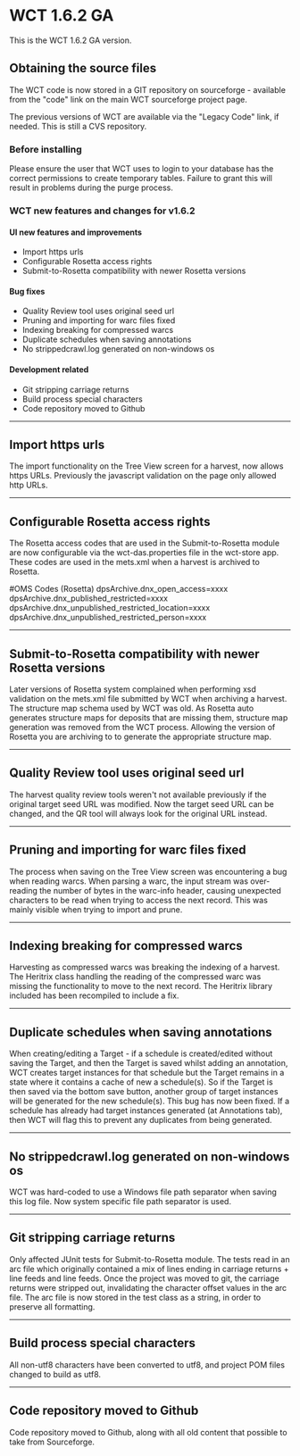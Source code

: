 # WCT 1.6.2 GA

This is the WCT 1.6.2 GA version.

## Obtaining the source files
The WCT code is now stored in a GIT repository on sourceforge - available from the "code" link on the main 
WCT sourceforge project page.

The previous versions of WCT are available via the "Legacy Code" link, if needed.  This is still a CVS
repository.


### Before installing
Please ensure the user that WCT uses to login to your database has the correct permissions to create temporary tables.
Failure to grant this will result in problems during the purge process.


### WCT new features and changes for v1.6.2

#### UI new features and improvements
* Import https urls
* Configurable Rosetta access rights
* Submit-to-Rosetta compatibility with newer Rosetta versions

#### Bug fixes
* Quality Review tool uses original seed url
* Pruning and importing for warc files fixed
* Indexing breaking for compressed warcs
* Duplicate schedules when saving annotations
* No strippedcrawl.log generated on non-windows os

#### Development related
* Git stripping carriage returns
* Build process special characters
* Code repository moved to Github


---
Import https urls
---
The import functionality on the Tree View screen for a harvest, now allows https URLs. Previously the javascript 
validation on the page only allowed http URLs.


---
Configurable Rosetta access rights
---
The Rosetta access codes that are used in the Submit-to-Rosetta module are now configurable via the 
wct-das.properties file in the wct-store app. These codes are used in the mets.xml when a harvest is 
archived to Rosetta.

#OMS Codes (Rosetta)
dpsArchive.dnx_open_access=xxxx
dpsArchive.dnx_published_restricted=xxxx
dpsArchive.dnx_unpublished_restricted_location=xxxx
dpsArchive.dnx_unpublished_restricted_person=xxxx


---
Submit-to-Rosetta compatibility with newer Rosetta versions
---
Later versions of Rosetta system complained when performing xsd validation on the mets.xml file submitted
by WCT when archiving a harvest. The structure map schema used by WCT was old. As Rosetta auto generates
structure maps for deposits that are missing them, structure map generation was removed from the WCT process.
Allowing the version of Rosetta you are archiving to to generate the appropriate structure map.


---
Quality Review tool uses original seed url
---
The harvest quality review tools weren't not available previously if the original target seed URL was modified.
Now the target seed URL can be changed, and the QR tool will always look for the original URL instead.


---
Pruning and importing for warc files fixed
---
The process when saving on the Tree View screen was encountering a bug when reading warcs. When parsing a warc, the
input stream was over-reading the number of bytes in the warc-info header, causing unexpected characters to 
be read when trying to access the next record. This was mainly visible when trying to import and prune.


---
Indexing breaking for compressed warcs
---
Harvesting as compressed warcs was breaking the indexing of a harvest. The Heritrix class handling the reading of 
the compressed warc was missing the functionality to move to the next record. The Heritrix library included has
been recompiled to include a fix.


---
Duplicate schedules when saving annotations
---
When creating/editing a Target - if a schedule is created/edited without saving the Target, and then the Target is 
saved whilst adding an annotation, WCT creates target instances for that schedule but the Target remains in a state
where it contains a cache of new a schedule(s). So if the Target is then saved via the bottom save button, another
group of target instances will be generated for the new schedule(s).
This bug has now been fixed. If a schedule has already had target instances generated (at Annotations tab), then WCT 
will flag this to prevent any duplicates from being generated.


---
No strippedcrawl.log generated on non-windows os
---
WCT was hard-coded to use a Windows file path separator when saving this log file. Now system specific file path
separator is used.


---
Git stripping carriage returns
---
Only affected JUnit tests for Submit-to-Rosetta module. The tests read in an arc file which originally 
contained a mix of lines ending in carriage returns + line feeds and line feeds. Once the project was
moved to git, the carriage returns were stripped out, invalidating the character offset values in the 
arc file. The arc file is now stored in the test class as a string, in order to preserve all formatting. 


---
Build process special characters
---
All non-utf8 characters have been converted to utf8, and project POM files changed to build as utf8.


---
Code repository moved to Github
---
Code repository moved to Github, along with all old content that possible to take from Sourceforge.
